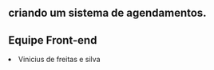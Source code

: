 ## criando um sistema de agendamentos. 

<h2>Equipe Front-end</h2>
<li>Vinicius de freitas e silva</li>